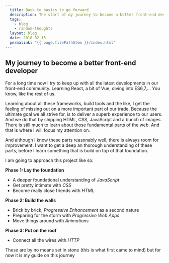 ```yaml
---
  title: Back to basics to go forward
  description: The start of my journey to become a better front-end developer
  tags: 
    - blog
    - random-thoughts
  layout: blog
  date: 2018-02-15
  permalink: "{{ page.filePathStem }}/index.html"
---
```


## My journey to become a better front-end developer

For a long time now I try to keep up with all the latest developments in our
front-end community. Learning React, a bit of Vue, diving into ES6,7,... You 
know, like the rest of us.

Learning about all these frameworks, build tools and the like, I get 
the feeling of missing out on a more important part of our trade. Because the 
ultimate goal we all strive for, is to deliver a superb experience to our users.
And we do that by shipping HTML, CSS, JavaScript and a bunch of images. There is 
still much to learn about those fundamental parts of the web. And that is where 
I will focus my attention on.

And although I know these parts reasonably well, there is always room for 
improvement. I want to get a deep an thorough understanding of these parts, 
before I learn something that is build on top of that foundation.

I am going to approach this project like so:

**Phase 1: Lay the foundation**
* A deeper foundational understanding of _JavaScript_
* Get pretty intimate with _CSS_
* Become really close friends with _HTML_

**Phase 2: Build the walls**
* Brick by brick, _Progressive Enhancement_ as a second nature
* Preparing for the storm with _Progressive Web Apps_
* Move things around with _Animations_

**Phase 3: Put on the roof**
* Connect all the wires with _HTTP_

These are by no means set in stone (this is what first came to mind) but for now
it is my guide on this journey
